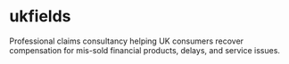 # ukfields
Professional claims consultancy helping UK consumers recover compensation for mis-sold financial products, delays, and service issues.
